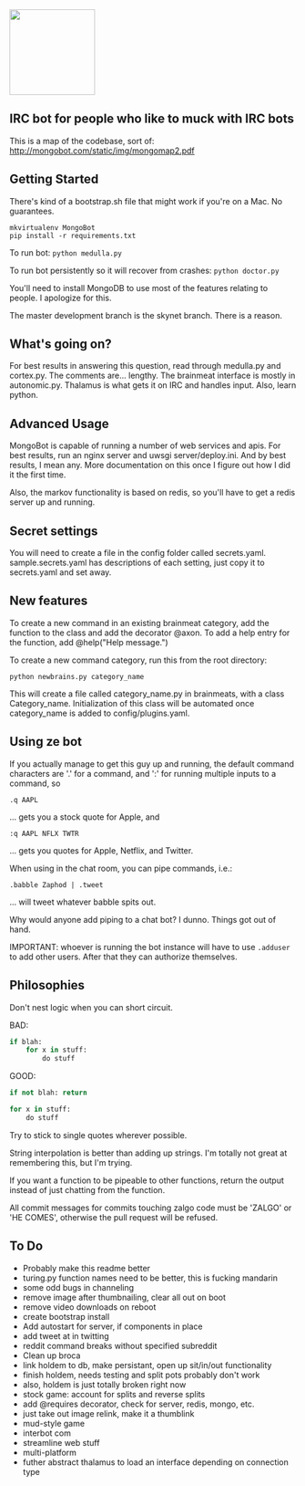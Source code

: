 <img src="http://mongobot.com/static/img/mongobot.png" width="150" height="150" />

IRC bot for people who like to muck with IRC bots
-------------------------------------------------

This is a map of the codebase, sort of: http://mongobot.com/static/img/mongomap2.pdf


Getting Started
---------------

There's kind of a bootstrap.sh file that might work if you're on a Mac. No
guarantees.

```
mkvirtualenv MongoBot
pip install -r requirements.txt
```

To run bot: `python medulla.py`

To run bot persistently so it will recover from crashes: `python doctor.py`

You'll need to install MongoDB to use most of the features relating to people. I apologize for this.

The master development branch is the skynet branch. There is a reason.


What's going on?
------------------

For best results in answering this question, read through medulla.py and cortex.py. 
The comments are... lengthy. The brainmeat interface is mostly in autonomic.py.
Thalamus is what gets it on IRC and handles input. Also, learn python. 


Advanced Usage
--------------

MongoBot is capable of running a number of web services and apis. For best
results, run an nginx server and uwsgi server/deploy.ini. And by best results,
I mean any. More documentation on this once I figure out how I did it the 
first time.

Also, the markov functionality is based on redis, so you'll have to get a 
redis server up and running.


Secret settings
---------------

You will need to create a file in the config folder called secrets.yaml.
sample.secrets.yaml has descriptions of each setting, just copy it to
secrets.yaml and set away.


New features
------------

To create a new command in an existing brainmeat category, add the
function to the class and add the decorator @axon. To add a help entry
for the function, add @help("Help message.")

To create a new command category, run this from the root directory: 

    python newbrains.py category_name

This will create a file called category_name.py in brainmeats, with
a class Category_name. Initialization of this class will be automated once 
category_name is added to config/plugins.yaml.


Using ze bot
------------

If you actually manage to get this guy up and running, the default
command characters are '.' for a command, and ':' for running multiple
inputs to a command, so

    .q AAPL

... gets you a stock quote for Apple, and 

    :q AAPL NFLX TWTR

... gets you quotes for Apple, Netflix, and Twitter.

When using in the chat room, you can pipe commands, i.e.:

    .babble Zaphod | .tweet

... will tweet whatever babble spits out.

Why would anyone add piping to a chat bot? I dunno. Things got out of hand.

IMPORTANT: whoever is running the bot instance will have to use
`.adduser` to add other users. After that they can authorize themselves.


Philosophies
------------

Don't nest logic when you can short circuit.

BAD:

```python
if blah:
    for x in stuff:
        do stuff
```

GOOD:

```python
if not blah: return

for x in stuff:
    do stuff
```

Try to stick to single quotes wherever possible.

String interpolation is better than adding up strings. I'm totally 
not great at remembering this, but I'm trying.

If you want a function to be pipeable to other functions, return the output
instead of just chatting from the function. 

All commit messages for commits touching zalgo code must be 'ZALGO' or 'HE COMES',
otherwise the pull request will be refused.


To Do
-----

* Probably make this readme better
* turing.py function names need to be better, this is fucking mandarin
* some odd bugs in channeling
* remove image after thumbnailing, clear all out on boot
* remove video downloads on reboot
* create bootstrap install
* Add autostart for server, if components in place
* add tweet at in twitting
* reddit command breaks without specified subreddit
* Clean up broca
* link holdem to db, make persistant, open up sit/in/out functionality
* finish holdem, needs testing and split pots probably don't work
* also, holdem is just totally broken right now
* stock game: account for splits and reverse splits
* add @requires decorator, check for server, redis, mongo, etc.
* just take out image relink, make it a thumblink
* mud-style game
* interbot com
* streamline web stuff
* multi-platform
* futher abstract thalamus to load an interface depending on connection type
